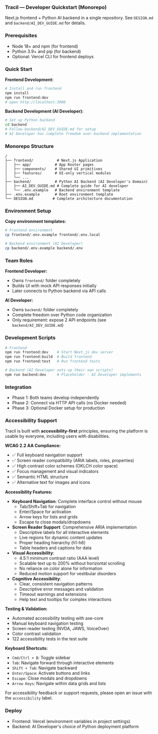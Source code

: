 ### Tracil — Developer Quickstart (Monorepo)

Next.js frontend + Python AI backend in a single repository. See `DESIGN.md` and `backend/AI_DEV_GUIDE.md` for details.

### Prerequisites
- Node 18+ and npm (for frontend)
- Python 3.9+ and pip (for backend)
- Optional: Vercel CLI for frontend deploys

### Quick Start

**Frontend Development:**
```bash
# Install and run frontend
npm install
npm run frontend:dev
# open http://localhost:3000
```

**Backend Development (AI Developer):**
```bash
# Set up Python backend
cd backend
# Follow backend/AI_DEV_GUIDE.md for setup
# AI Developer has complete freedom over backend implementation
```

### Monorepo Structure
```
/
├── frontend/           # Next.js Application
│   ├── app/           # App Router pages
│   ├── components/    # Shared UI primitives  
│   ├── features/      # UI-only vertical modules
│   └── ...
├── backend/           # Python AI Backend (AI Developer's Domain)
│   ├── AI_DEV_GUIDE.md # Complete guide for AI developer
│   └── .env.example   # Backend environment template
├── .env.example       # Root environment template
└── DESIGN.md         # Complete architecture documentation
```

### Environment Setup

**Copy environment templates:**
```bash
# Frontend environment
cp frontend/.env.example frontend/.env.local

# Backend environment (AI Developer)
cp backend/.env.example backend/.env
```

### Team Roles

**Frontend Developer:**
- Owns `frontend/` folder completely
- Builds UI with mock API responses initially
- Later connects to Python backend via API calls

**AI Developer:**
- Owns `backend/` folder completely
- Complete freedom over Python code organization
- Only requirement: expose 2 API endpoints (see `backend/AI_DEV_GUIDE.md`)

### Development Scripts
```bash
# Frontend
npm run frontend:dev    # Start Next.js dev server
npm run frontend:build  # Build frontend
npm run frontend:test   # Run frontend tests

# Backend (AI Developer sets up their own scripts)
npm run backend:dev     # Placeholder - AI Developer implements
```

### Integration
- Phase 1: Both teams develop independently
- Phase 2: Connect via HTTP API calls (no Docker needed)
- Phase 3: Optional Docker setup for production

### Accessibility Support

Tracil is built with **accessibility-first** principles, ensuring the platform is usable by everyone, including users with disabilities.

**WCAG 2.2 AA Compliance:**
- ✅ Full keyboard navigation support
- ✅ Screen reader compatibility (ARIA labels, roles, properties)
- ✅ High contrast color schemes (OKLCH color space)
- ✅ Focus management and visual indicators
- ✅ Semantic HTML structure
- ✅ Alternative text for images and icons

**Accessibility Features:**
- **Keyboard Navigation**: Complete interface control without mouse
  - Tab/Shift+Tab for navigation
  - Enter/Space for activation
  - Arrow keys for lists and grids
  - Escape to close modals/dropdowns
- **Screen Reader Support**: Comprehensive ARIA implementation
  - Descriptive labels for all interactive elements
  - Live regions for dynamic content updates
  - Proper heading hierarchy (h1-h6)
  - Table headers and captions for data
- **Visual Accessibility**: 
  - 4.5:1 minimum contrast ratio (AAA level)
  - Scalable text up to 200% without horizontal scrolling
  - No reliance on color alone for information
  - Reduced motion support for vestibular disorders
- **Cognitive Accessibility**:
  - Clear, consistent navigation patterns
  - Descriptive error messages and validation
  - Timeout warnings and extensions
  - Help text and tooltips for complex interactions

**Testing & Validation:**
- Automated accessibility testing with axe-core
- Manual keyboard navigation testing
- Screen reader testing (NVDA, JAWS, VoiceOver)
- Color contrast validation
- 122 accessibility tests in the test suite

**Keyboard Shortcuts:**
- `Cmd/Ctrl + B`: Toggle sidebar
- `Tab`: Navigate forward through interactive elements
- `Shift + Tab`: Navigate backward
- `Enter/Space`: Activate buttons and links
- `Escape`: Close modals and dropdowns
- `Arrow Keys`: Navigate within data grids and lists

For accessibility feedback or support requests, please open an issue with the `accessibility` label.

### Deploy
- Frontend: Vercel (environment variables in project settings)
- Backend: AI Developer's choice of Python deployment platform
